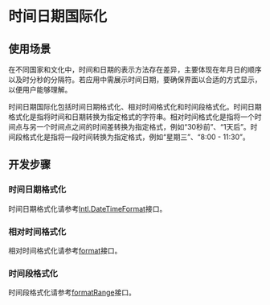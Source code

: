 # 时间日期国际化

## 使用场景

在不同国家和文化中，时间和日期的表示方法存在差异，主要体现在年月日的顺序以及时分秒的分隔符。若应用中需展示时间日期，要确保界面以合适的方式显示，以便用户能够理解。

时间日期国际化包括时间日期格式化、相对时间格式化和时间段格式化。时间日期格式化是指将时间和日期转换为指定格式的字符串。相对时间格式化是指将一个时间点与另一个时间点之间的时间差转换为指定格式，例如“30秒前”、“1天后”。时间段格式化是指将一段时间转换为指定格式，例如“星期三”、“8:00 - 11:30”。

## 开发步骤

### 时间日期格式化

时间日期格式化请参考[Intl.DateTimeFormat](https://developer.mozilla.org/zh-CN/docs/Web/JavaScript/Reference/Global_Objects/Intl/DateTimeFormat)接口。

### 相对时间格式化

相对时间格式化请参考[format](https://developer.mozilla.org/en-US/docs/Web/JavaScript/Reference/Global_Objects/Intl/RelativeTimeFormat/format)接口。

### 时间段格式化

时间段格式化请参考[formatRange](https://developer.mozilla.org/en-US/docs/Web/JavaScript/Reference/Global_Objects/Intl/DateTimeFormat/formatRange)接口。
